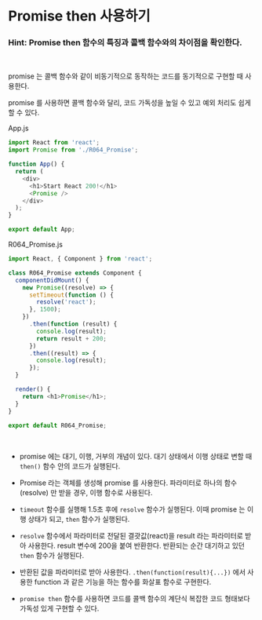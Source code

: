 # Promise then 사용하기

### Hint: Promise then 함수의 특징과 콜백 함수와의 차이점을 확인한다.

<br>

promise 는 콜백 함수와 같이 비동기적으로 동작하는 코드를 동기적으로 구현할 때 사용한다.

promise 를 사용하면 콜백 함수와 달리, 코드 가독성을 높일 수 있고 예외 처리도 쉽게 할 수 있다.

App.js

```js
import React from 'react';
import Promise from './R064_Promise';

function App() {
  return (
    <div>
      <h1>Start React 200!</h1>
      <Promise />
    </div>
  );
}

export default App;
```

R064_Promise.js

```js
import React, { Component } from 'react';

class R064_Promise extends Component {
  componentDidMount() {
    new Promise((resolve) => {
      setTimeout(function () {
        resolve('react');
      }, 1500);
    })
      .then(function (result) {
        console.log(result);
        return result + 200;
      })
      .then((result) => {
        console.log(result);
      });
  }

  render() {
    return <h1>Promise</h1>;
  }
}

export default R064_Promise;
```

<br>

- promise 에는 대기, 이행, 거부의 개념이 있다. 대기 상태에서 이행 상태로 변할 때 `then()` 함수 안의 코드가 실행된다.

- Promise 라는 객체를 생성해 promise 를 사용한다. 파라미터로 하나의 함수(resolve) 만 받을 경우, 이행 함수로 사용된다.

- `timeout` 함수를 실행해 1.5초 후에 `resolve` 함수가 실행된다. 이때 promise 는 이행 상태가 되고, `then` 함수가 실행된다.

- `resolve` 함수에서 파라미터로 전달된 결괏값(react)을 result 라는 파라미터로 받아 사용한다. result 변수에 200을 붙여 반환한다. 반환되는 순간 대기하고 있던 `then` 함수가 실행된다.

- 반환된 값을 파라미터로 받아 사용한다. `.then(function(result){...})` 에서 사용한 function 과 같은 기능을 하는 함수를 화살표 함수로 구현한다.

- `promise then` 함수를 사용하면 코드를 콜백 함수의 계단식 복잡한 코드 형태보다 가독성 있게 구현할 수 있다.
